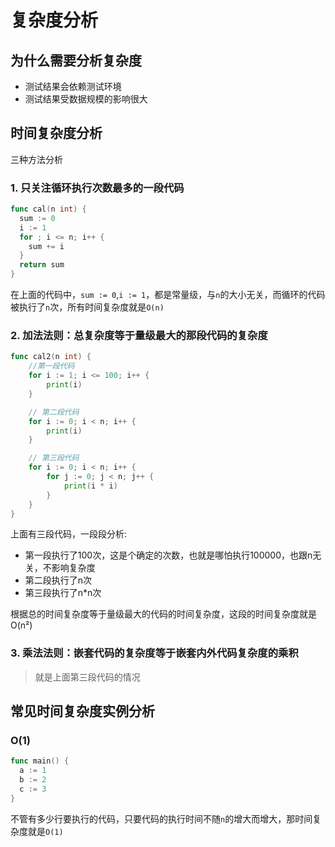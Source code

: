 # 复杂度分析

## 为什么需要分析复杂度

- 测试结果会依赖测试环境
- 测试结果受数据规模的影响很大

## 时间复杂度分析

三种方法分析

### 1. 只关注循环执行次数最多的一段代码

```go
func cal(n int) {
  sum := 0
  i := 1
  for ; i <= n; i++ {
    sum += i
  }
  return sum
}
```

在上面的代码中，`sum := 0`,`i := 1`，都是常量级，与`n`的大小无关，而循环的代码被执行了`n`次，所有时间复杂度就是`O(n)`

### 2. 加法法则：总复杂度等于量级最大的那段代码的复杂度

```go
func cal2(n int) {
	//第一段代码
	for i := 1; i <= 100; i++ {
		print(i)
	}

	// 第二段代码
	for i := 0; i < n; i++ {
		print(i)
	}

	// 第三段代码
	for i := 0; i < n; i++ {
		for j := 0; j < n; j++ {
			print(i * i)
		}
	}
}
```

上面有三段代码，一段段分析:
- 第一段执行了100次，这是个确定的次数，也就是哪怕执行100000，也跟n无关，不影响复杂度
- 第二段执行了n次
- 第三段执行了n*n次

根据总的时间复杂度等于量级最大的代码的时间复杂度，这段的时间复杂度就是O(n²)

### 3. 乘法法则：嵌套代码的复杂度等于嵌套内外代码复杂度的乘积

> 就是上面第三段代码的情况


## 常见时间复杂度实例分析

### O(1)

```go
func main() {
  a := 1
  b := 2
  c := 3
}
```

不管有多少行要执行的代码，只要代码的执行时间不随`n`的增大而增大，那时间复杂度就是`O(1)`

